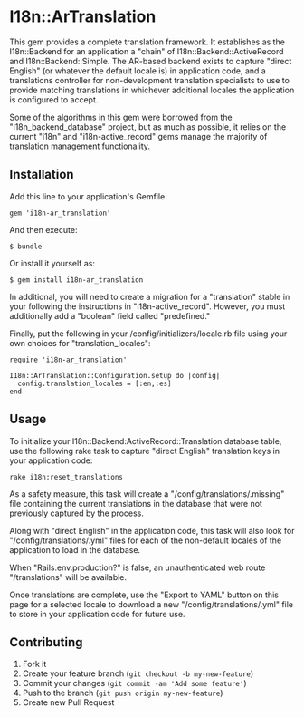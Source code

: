 # I18n::ArTranslation

This gem provides a complete translation framework.
It establishes as the I18n::Backend for an application a "chain" of I18n::Backend::ActiveRecord and I18n::Backend::Simple.
The AR-based backend exists to capture "direct English" (or whatever the default locale is) in application code,
and a translations controller for non-development translation specialists to use to provide matching translations in
whichever additional locales the application is configured to accept.

Some of the algorithms in this gem were borrowed from the "i18n_backend_database" project,
but as much as possible, it relies on the current "i18n" and "i18n-active_record" gems manage the majority
of translation management functionality.

## Installation

Add this line to your application's Gemfile:

    gem 'i18n-ar_translation'

And then execute:

    $ bundle

Or install it yourself as:

    $ gem install i18n-ar_translation

In additional, you will need to create a migration for a "translation" stable in your following the instructions in "i18n-active_record".
However, you must additionally add a "boolean" field called "predefined."

Finally, put the following in your /config/initializers/locale.rb file using your own choices for "translation_locales":

    require 'i18n-ar_translation'

    I18n::ArTranslation::Configuration.setup do |config|
      config.translation_locales = [:en,:es]
    end

## Usage

To initialize your I18n::Backend:ActiveRecord::Translation database table, use the following rake task to capture
"direct English" translation keys in your application code:

    rake i18n:reset_translations

As a safety measure, this task will create a "/config/translations/<locale>.missing" file containing the current translations
in the database that were not previously captured by the process.

Along with "direct English" in the application code, this task will also look for "/config/translations/<locale>.yml"
files for each of the non-default locales of the application to load in the database.

When "Rails.env.production?" is false, an unauthenticated web route "/translations" will be available.

Once translations are complete, use the "Export to YAML" button on this page for a selected locale to download a new
"/config/translations/<locale>.yml" file to store in your application code for future use.

## Contributing

1. Fork it
2. Create your feature branch (`git checkout -b my-new-feature`)
3. Commit your changes (`git commit -am 'Add some feature'`)
4. Push to the branch (`git push origin my-new-feature`)
5. Create new Pull Request
